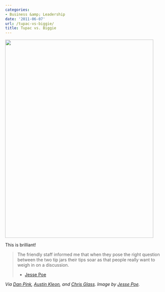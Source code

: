 ```yaml
---
categories:
- Business &amp; Leadership
date: '2011-06-07'
url: /tupac-vs-biggie/
title: Tupac vs. Biggie
---
```


<img src="https://gomakethings.com/wp-content/uploads/2011/06/tips.jpg" alt="" title="IMG_1401" width="478" height="640" class="aligncenter size-full wp-image-757" />

This is brilliant!

<blockquote>The friendly staff informed me that when they pose the right question between the two tip jars their tips soar as that people really want to weigh in on a discussion.

- <a href="http://www.jessepoe.is/blogging/its-not-what-you-do-its-how-you-do-it/">Jesse Poe</a></blockquote>

<em>Via <a href="http://www.danpink.com/archives/2011/06/can-signs-help-service-workers-coax-a-larger-tip">Dan Pink</a>, <a href="http://tumblr.austinkleon.com/post/3228180045/tupac-vs-biggie-tip-jar-the-friendly-staff">Austin Kleon</a>, and <a href="http://chrisglass.com/">Chris Glass</a>. Image by <a href="http://www.jessepoe.is/blogging/its-not-what-you-do-its-how-you-do-it/">Jesse Poe</a>.</em>